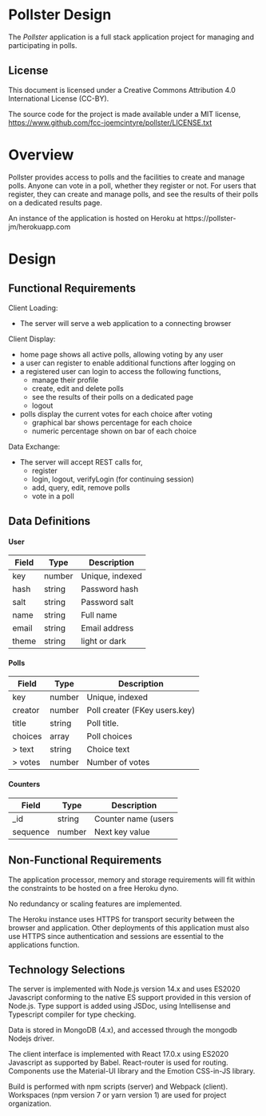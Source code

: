 # Pollster Design

The *Pollster* application is a full stack application project for
managing and participating in polls.

## License
This document is licensed under a Creative Commons Attribution 4.0
International License (CC-BY).

The source code for the project is made available under a MIT license,
https://www.github.com/fcc-joemcintyre/pollster/LICENSE.txt

# Overview

Pollster provides access to polls and the facilities to create and manage polls.
Anyone can vote in a poll, whether they register or not. For users that register,
they can create and manage polls, and see the results of their polls on a
dedicated results page.

An instance of the application is hosted on Heroku at
https://pollster-jm/herokuapp.com

# Design

## Functional Requirements

Client Loading:

- The server will serve a web application to a connecting browser

Client Display:

- home page shows all active polls, allowing voting by any user
- a user can register to enable additional functions after logging on
- a registered user can login to access the following functions,
  - manage their profile
  - create, edit and delete polls
  - see the results of their polls on a dedicated page
  - logout
- polls display the current votes for each choice after voting
  - graphical bar shows percentage for each choice
  - numeric percentage shown on bar of each choice

Data Exchange:

- The server will accept REST calls for,
  - register
  - login, logout, verifyLogin (for continuing session)
  - add, query, edit, remove polls
  - vote in a poll

## Data Definitions

#### User

| Field    | Type   | Description     |
| -------- | ------ | --------------- |
| key      | number | Unique, indexed |
| hash     | string | Password hash   |
| salt     | string | Password salt   |
| name     | string | Full name       |
| email    | string | Email address   |
| theme    | string | light or dark   |

#### Polls

| Field      | Type   | Description                   |
| ---------- | ------ | ----------------------------- |
| key        | number | Unique, indexed               |
| creator    | number | Poll creater (FKey users.key) |
| title      | string | Poll title.                   |
| choices    | array  | Poll choices                  |
|  > text    | string | Choice text                   |
|  > votes   | number | Number of votes               |

#### Counters

| Field    | Type   | Description                  |
| -------- | ------ | ---------------------------- |
| _id      | string | Counter name (users | polls) |
| sequence | number | Next key value               |

## Non-Functional Requirements

The application processor, memory and storage requirements will fit within the
constraints to be hosted on a free Heroku dyno.

No redundancy or scaling features are implemented.

The Heroku instance uses HTTPS for transport security between the browser and
application. Other deployments of this application must also use HTTPS since
authentication and sessions are essential to the applications function.

## Technology Selections

The server is implemented with Node.js version 14.x and uses ES2020 Javascript
conforming to the native ES support provided in this version of Node.js. Type
support is added using JSDoc, using Intellisense and Typescript compiler for
type checking.

Data is stored in MongoDB (4.x), and accessed through the mongodb Nodejs driver.

The client interface is implemented with React 17.0.x using ES2020 Javascript
as supported by Babel. React-router is used for routing. Components use the Material-UI library and the Emotion CSS-in-JS library.

Build is performed with npm scripts (server) and Webpack (client). Workspaces (npm version 7 or yarn version 1) are used for project organization.
